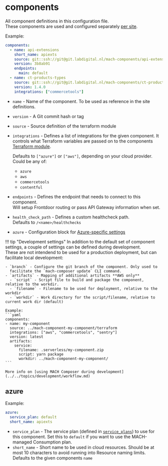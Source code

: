 # components

All component definitions in this configuration file.<br>
These components are used and configured separately [per site](./sites.md#components).

Example:

```yaml
components:
  - name: api-extensions
    short_name: apiexts
    source: git::ssh://git@git.labdigital.nl/mach-components/api-extensions-component.git//terraform
    version: 3b8ab91
    endpoints:
      main: default
  - name: ct-products-types
    source: git::ssh://git@git.labdigital.nl/mach-components/ct-product-types.git//terraform
    version: 1.4.0
    integrations: ["commercetools"]
```

- `name` - Name of the component. To be used as reference in the site definitions.
- `version` - A Git commit hash or tag
- `source` - Source definition of the terraform module
- `integrations` - Defines a list of integrations for the given component. It
  controls what Terraform variables are passed on to the components [Terraform
  module](../components/structure.md#terraform-module).<br>

  Defaults to `["azure"]` or `["aws"]`, depending on your cloud provider.<br>
  Could be any of:
    - `azure`
    - `aws`
    - `commercetools`
    - `contentful`<br>

- `endpoints` - Defines the endpoint that needs to connect to this component.<br>
  Will setup Frontdoor routing or pass API Gateway information when set.
- `health_check_path` - Defines a custom healthcheck path.<br>
  Defaults to `/<name>/healthchecks`
- `azure` - Configuration block for [Azure-specific settings](#azure)

!!! tip "Development settings"
    In addition to the default set of component settings, a couple of settings
    can be defined during development.<br> These are not intendend to be used
    for a production deployment, but can facilitate local development:

    - `branch` - Configure the git branch of the component. Only used to
      facilitate the `mach-composer update` CLI command.
    - `artifacts` - Mapping of additional artifacts **AWS only**
      - `script` - Script file to build and package the component, relative to the workdir.
      - `filename` - Filename to be used for deployment, relative to the workdir
      - `workdir` - Work directory for the script/filename, relative to current work dir (default)

    Example:
    ```yaml
    components:
    - name: my-component
      source: ../mach-component-my-component/terraform
      integrations: ["aws", "commercetools", "sentry"]
      version: latest
      artifacts:
        service:
          filename: .serverless/my-component.zip
          script: yarn package
          workdir: ../mach-component-my-component/
    ```

    More info on [using MACH Composer during development](../../topics/development/workflow.md)

## azure
Example:

```yaml
azure:
  service_plan: default
  short_name: apiexts
```

- `service_plan` - The service plan (defined in [`service_plans`](./global.md#service_plans))
  to use for this component. Set this to `default` if you want to use the
  MACH-managed Consumption plan.
- `short_name` - Short name to be used in cloud resources. Should be at most 10
  characters to avoid running into Resource naming limits.<br>
  Defaults to the given components `name`
